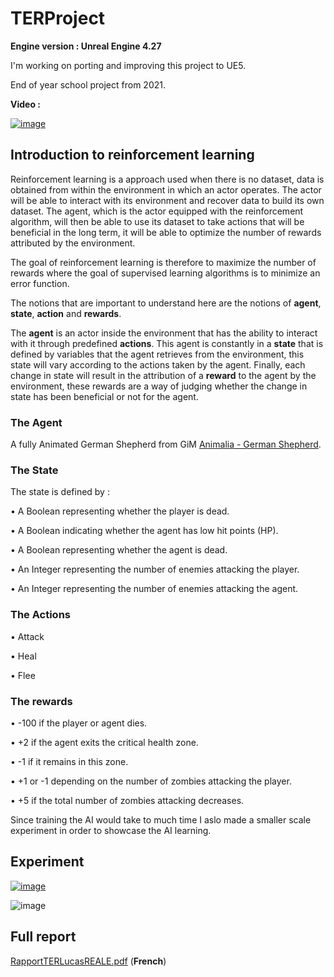 # TERProject

**Engine version : Unreal Engine 4.27**

I'm working on porting and improving this project to UE5.

End of year school project from 2021.

**Video :**

[![image](https://user-images.githubusercontent.com/78411295/210243969-1db0cb73-49f6-4111-93bc-5dd99b5fe0b2.png)](https://youtu.be/otRM-jXEboI)

## Introduction to reinforcement learning

Reinforcement learning is a approach used when there is no dataset, data is obtained from within the environment in which an actor operates.
The actor will be able to interact with its environment and recover data to build its own dataset. The agent, which is the actor equipped with the reinforcement algorithm, will then be able to use its dataset to take actions that will be beneficial in the long term, it will be able to optimize the number of rewards attributed by the environment.

The goal of reinforcement learning is therefore to maximize the number of rewards where the goal of supervised learning algorithms is to minimize an error function.

The notions that are important to understand here are the notions of **agent**, **state**, **action** and **rewards**.

The **agent** is an actor inside the environment that has the ability to interact with it through predefined **actions**.
This agent is constantly in a **state** that is defined by variables that the agent retrieves from the environment, this state will vary according to the actions taken by the agent. 
Finally, each change in state will result in the attribution of a **reward** to the agent by the environment, these rewards are a way of judging whether the change in state has been beneficial or not for the agent.

### The Agent
  A fully Animated German Shepherd from GiM [Animalia - German Shepherd](https://www.unrealengine.com/marketplace/en-US/product/animalia-german-shepherd-m/reviews). 

### The State

  The state is defined by :
  
  • A Boolean representing whether the player is dead. 
  
  • A Boolean indicating whether the agent has low hit points (HP). 
  
  • A Boolean representing whether the agent is dead. 
  
  • An Integer representing the number of enemies attacking the player. 
  
  • An Integer representing the number of enemies attacking the agent. 
   
### The Actions

  • Attack
  
  • Heal
  
  • Flee
  
### The rewards

  • -100 if the player or agent dies.
  
  • +2 if the agent exits the critical health zone.
  
  • -1 if it remains in this zone.
  
  • +1 or -1 depending on the number of zombies attacking the player.
  
  • +5 if the total number of zombies attacking decreases.

Since training the AI would take to much time I aslo made a smaller scale experiment in order to showcase the AI learning.

## Experiment 

[![image](https://user-images.githubusercontent.com/78411295/210245575-89be5b27-f179-40d0-a45c-a0f265127fd5.png)](https://youtu.be/e9yKYpQXrzY)
 
![image](https://user-images.githubusercontent.com/78411295/210246710-af94c609-f6f4-4dfc-b689-67832c6eeecb.png)

## Full report

[RapportTERLucasREALE.pdf](https://github.com/LucasKyinn/TERProject/files/10332102/RapportTERLucasREALE.pdf) (**French**)
